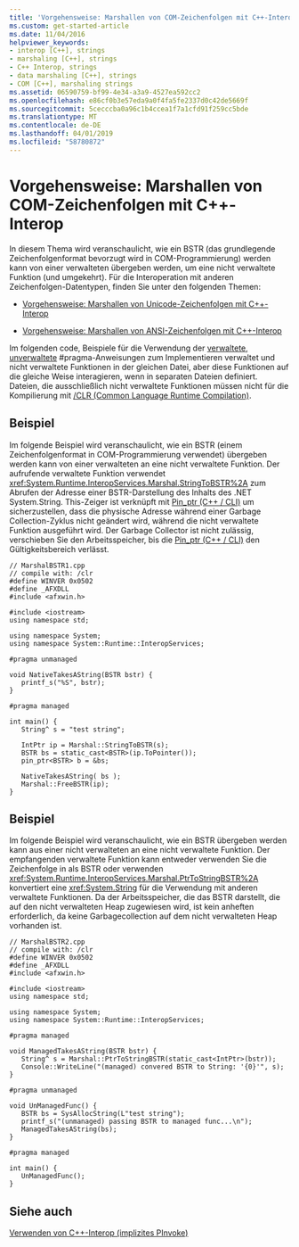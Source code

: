 ```yaml
---
title: 'Vorgehensweise: Marshallen von COM-Zeichenfolgen mit C++-Interop'
ms.custom: get-started-article
ms.date: 11/04/2016
helpviewer_keywords:
- interop [C++], strings
- marshaling [C++], strings
- C++ Interop, strings
- data marshaling [C++], strings
- COM [C++], marshaling strings
ms.assetid: 06590759-bf99-4e34-a3a9-4527ea592cc2
ms.openlocfilehash: e86cf0b3e57eda9a0f4fa5fe2337d0c42de5669f
ms.sourcegitcommit: 5cecccba0a96c1b4ccea1f7a1cfd91f259cc5bde
ms.translationtype: MT
ms.contentlocale: de-DE
ms.lasthandoff: 04/01/2019
ms.locfileid: "58780872"
---
```

# <a name="how-to-marshal-com-strings-using-c-interop"></a>Vorgehensweise: Marshallen von COM-Zeichenfolgen mit C++-Interop

In diesem Thema wird veranschaulicht, wie ein BSTR (das grundlegende Zeichenfolgenformat bevorzugt wird in COM-Programmierung) werden kann von einer verwalteten übergeben werden, um eine nicht verwaltete Funktion (und umgekehrt). Für die Interoperation mit anderen Zeichenfolgen-Datentypen, finden Sie unter den folgenden Themen:

- [Vorgehensweise: Marshallen von Unicode-Zeichenfolgen mit C++-Interop](../dotnet/how-to-marshal-unicode-strings-using-cpp-interop.md)

- [Vorgehensweise: Marshallen von ANSI-Zeichenfolgen mit C++-Interop](../dotnet/how-to-marshal-ansi-strings-using-cpp-interop.md)

Im folgenden code, Beispiele für die Verwendung der [verwaltete, unverwaltete](../preprocessor/managed-unmanaged.md) #pragma-Anweisungen zum Implementieren verwaltet und nicht verwaltete Funktionen in der gleichen Datei, aber diese Funktionen auf die gleiche Weise interagieren, wenn in separaten Dateien definiert. Dateien, die ausschließlich nicht verwaltete Funktionen müssen nicht für die Kompilierung mit [/CLR (Common Language Runtime Compilation)](../build/reference/clr-common-language-runtime-compilation.md).

## <a name="example"></a>Beispiel

Im folgende Beispiel wird veranschaulicht, wie ein BSTR (einem Zeichenfolgenformat in COM-Programmierung verwendet) übergeben werden kann von einer verwalteten an eine nicht verwaltete Funktion. Der aufrufende verwaltete Funktion verwendet <xref:System.Runtime.InteropServices.Marshal.StringToBSTR%2A> zum Abrufen der Adresse einer BSTR-Darstellung des Inhalts des .NET System.String. This-Zeiger ist verknüpft mit [Pin_ptr (C++ / CLI)](../extensions/pin-ptr-cpp-cli.md) um sicherzustellen, dass die physische Adresse während einer Garbage Collection-Zyklus nicht geändert wird, während die nicht verwaltete Funktion ausgeführt wird. Der Garbage Collector ist nicht zulässig, verschieben Sie den Arbeitsspeicher, bis die [Pin_ptr (C++ / CLI)](../extensions/pin-ptr-cpp-cli.md) den Gültigkeitsbereich verlässt.

```
// MarshalBSTR1.cpp
// compile with: /clr
#define WINVER 0x0502
#define _AFXDLL
#include <afxwin.h>

#include <iostream>
using namespace std;

using namespace System;
using namespace System::Runtime::InteropServices;

#pragma unmanaged

void NativeTakesAString(BSTR bstr) {
   printf_s("%S", bstr);
}

#pragma managed

int main() {
   String^ s = "test string";

   IntPtr ip = Marshal::StringToBSTR(s);
   BSTR bs = static_cast<BSTR>(ip.ToPointer());
   pin_ptr<BSTR> b = &bs;

   NativeTakesAString( bs );
   Marshal::FreeBSTR(ip);
}
```

## <a name="example"></a>Beispiel

Im folgende Beispiel wird veranschaulicht, wie ein BSTR übergeben werden kann aus einer nicht verwalteten an eine nicht verwaltete Funktion. Der empfangenden verwaltete Funktion kann entweder verwenden Sie die Zeichenfolge in als BSTR oder verwenden <xref:System.Runtime.InteropServices.Marshal.PtrToStringBSTR%2A> konvertiert eine <xref:System.String> für die Verwendung mit anderen verwaltete Funktionen. Da der Arbeitsspeicher, die das BSTR darstellt, die auf den nicht verwalteten Heap zugewiesen wird, ist kein anheften erforderlich, da keine Garbagecollection auf dem nicht verwalteten Heap vorhanden ist.

```
// MarshalBSTR2.cpp
// compile with: /clr
#define WINVER 0x0502
#define _AFXDLL
#include <afxwin.h>

#include <iostream>
using namespace std;

using namespace System;
using namespace System::Runtime::InteropServices;

#pragma managed

void ManagedTakesAString(BSTR bstr) {
   String^ s = Marshal::PtrToStringBSTR(static_cast<IntPtr>(bstr));
   Console::WriteLine("(managed) convered BSTR to String: '{0}'", s);
}

#pragma unmanaged

void UnManagedFunc() {
   BSTR bs = SysAllocString(L"test string");
   printf_s("(unmanaged) passing BSTR to managed func...\n");
   ManagedTakesAString(bs);
}

#pragma managed

int main() {
   UnManagedFunc();
}
```

## <a name="see-also"></a>Siehe auch

[Verwenden von C++-Interop (implizites PInvoke)](../dotnet/using-cpp-interop-implicit-pinvoke.md)
